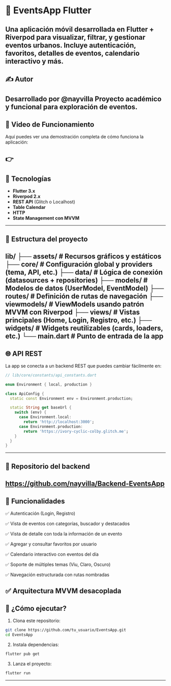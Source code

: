# 📱 EventsApp Flutter

Una aplicación móvil desarrollada en **Flutter + Riverpod** para visualizar, filtrar, y gestionar eventos urbanos. Incluye autenticación, favoritos, detalles de eventos, calendario interactivo y más.
---

## ✍️ Autor

Desarrollado por @nayvilla
Proyecto académico y funcional para exploración de eventos.
---

## 🎥 Video de Funcionamiento

Aquí puedes ver una demostración completa de cómo funciona la aplicación:

👉 
---

## 🔧 Tecnologías

- **Flutter 3.x**
- **Riverpod 2.x**
- **REST API** (Glitch o Localhost)
- **Table Calendar**
- **HTTP**
- **State Management con MVVM**
---

## 📂 Estructura del proyecto

lib/
├── assets/ # Recursos gráficos y estáticos
├── core/ # Configuración global y providers (tema, API, etc.)
├── data/ # Lógica de conexión (datasources + repositories)
├── models/ # Modelos de datos (UserModel, EventModel)
├── routes/ # Definición de rutas de navegación
├── viewmodels/ # ViewModels usando patrón MVVM con Riverpod
├── views/ # Vistas principales (Home, Login, Registro, etc.)
├── widgets/ # Widgets reutilizables (cards, loaders, etc.)
└── main.dart # Punto de entrada de la app
---

## 🌐 API REST

La app se conecta a un backend REST que puedes cambiar fácilmente en:

```dart
// lib/core/constants/api_constants.dart

enum Environment { local, production }

class ApiConfig {
  static const Environment env = Environment.production;

  static String get baseUrl {
    switch (env) {
      case Environment.local:
        return 'http://localhost:3000';
      case Environment.production:
        return 'https://ivory-cyclic-colby.glitch.me';
    }
  }
}
```
---

## 🔗 Repositorio del backend
https://github.com/nayvilla/Backend-EventsApp
---

## 🧪 Funcionalidades

✅ Autenticación (Login, Registro)

✅ Vista de eventos con categorías, buscador y destacados

✅ Vista de detalle con toda la información de un evento

✅ Agregar y consultar favoritos por usuario

✅ Calendario interactivo con eventos del día

✅ Soporte de múltiples temas (Viu, Claro, Oscuro)

✅ Navegación estructurada con rutas nombradas

✅ Arquitectura MVVM desacoplada
---

## 🚀 ¿Cómo ejecutar?

1. Clona este repositorio:

```bash
git clone https://github.com/tu_usuario/EventsApp.git
cd EventsApp
```

2. Instala dependencias:

```bash
flutter pub get
```

3. Lanza el proyecto:

```bash
flutter run
```
---
